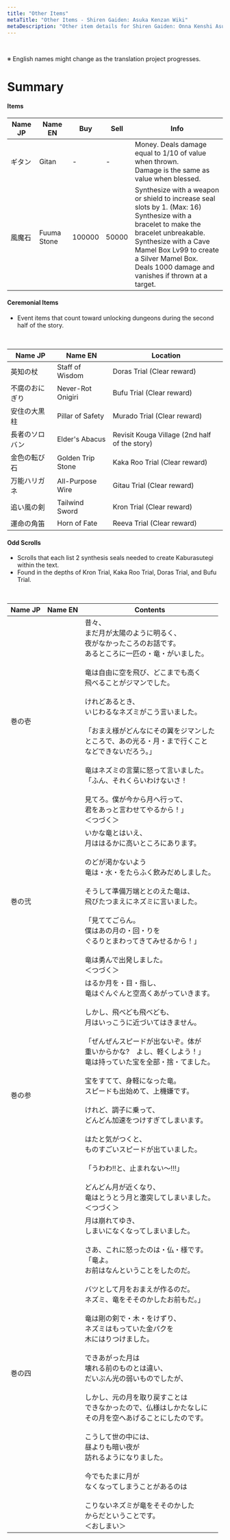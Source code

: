 ```yaml
---
title: "Other Items"
metaTitle: "Other Items - Shiren Gaiden: Asuka Kenzan Wiki"
metaDescription: "Other item details for Shiren Gaiden: Onna Kenshi Asuka Kenzan!"
---
```


<br/>

<span class="redText">※ English names might change as the translation project progresses.</span>

# Summary

#### Items

<table class="itemListCentered">
  <thead>
    <tr>
      <th>Name JP</th>
      <th>Name EN</th>
      <th>Buy</th>
      <th>Sell</th>
      <th>Info</th>
    </tr>
  </thead>
  <tbody>
    <tr>
      <td class="highlightYellow">ギタン</td>
      <td class="highlightYellow">Gitan</td>
      <td>-</td>
      <td>-</td>
      <td class="leftText">Money. Deals damage equal to 1/10 of value when thrown.<br/>Damage is the same as value when blessed.</td>
    </tr>
    <tr>
      <td class="highlightYellow">風魔石</td>
      <td class="highlightYellow">Fuuma Stone</td>
      <td>100000</td>
      <td>50000</td>
      <td class="leftText">Synthesize with a weapon or shield to increase seal slots by 1. (Max: 16)<br/>Synthesize with a bracelet to make the bracelet unbreakable.<br/>Synthesize with a Cave Mamel Box Lv99 to create a Silver Mamel Box.<br/>Deals 1000 damage and vanishes if thrown at a target.</td>
    </tr>
  </tbody>
</table>

#### Ceremonial Items

- Event items that count toward unlocking dungeons during the second half of the story.

<br/>

<table class="itemListCentered">
  <thead>
    <tr>
      <th>Name JP</th>
      <th>Name EN</th>
      <th>Location</th>
    </tr>
  </thead>
  <tbody>
    <tr>
      <td class="highlightYellow">英知の杖</td>
      <td class="highlightYellow">Staff of Wisdom</td>
      <td class="leftText">Doras Trial (Clear reward)</td>
    </tr>
    <tr>
      <td class="highlightYellow">不腐のおにぎり</td>
      <td class="highlightYellow">Never-Rot Onigiri</td>
      <td class="leftText">Bufu Trial (Clear reward)</td>
    </tr>
    <tr>
      <td class="highlightYellow">安住の大黒柱</td>
      <td class="highlightYellow">Pillar of Safety</td>
      <td class="leftText">Murado Trial (Clear reward)</td>
    </tr>
    <tr>
      <td class="highlightYellow">長者のソロバン</td>
      <td class="highlightYellow">Elder's Abacus</td>
      <td class="leftText">Revisit Kouga Village (2nd half of the story)</td>
    </tr>
    <tr>
      <td class="highlightYellow">金色の転び石</td>
      <td class="highlightYellow">Golden Trip Stone</td>
      <td class="leftText">Kaka Roo Trial (Clear reward)</td>
    </tr>
    <tr>
      <td class="highlightYellow">万能ハリガネ</td>
      <td class="highlightYellow">All-Purpose Wire</td>
      <td class="leftText">Gitau Trial (Clear reward)</td>
    </tr>
    <tr>
      <td class="highlightYellow">追い風の剣</td>
      <td class="highlightYellow">Tailwind Sword</td>
      <td class="leftText">Kron Trial (Clear reward)</td>
    </tr>
    <tr>
      <td class="highlightYellow">運命の角笛</td>
      <td class="highlightYellow">Horn of Fate</td>
      <td class="leftText">Reeva Trial (Clear reward)</td>
    </tr>
  </tbody>
</table>

#### Odd Scrolls

- Scrolls that each list 2 synthesis seals needed to create Kaburasutegi within the text.
- Found in the depths of Kron Trial, Kaka Roo Trial, Doras Trial, and Bufu Trial.

<br/>

<table class="itemListCentered">
  <thead>
    <tr>
      <th>Name JP</th>
      <th>Name EN</th>
      <th>Contents</th>
    </tr>
  </thead>
  <tbody>
    <tr>
      <td class="highlightYellow">巻の壱</td>
      <td class="highlightYellow"></td>
      <td class="leftText">昔々、<br/>まだ月が太陽のように明るく、<br/>夜がなかったころのお話です。<br/>あるところに一匹の・竜・がいました。<br/><br/>竜は自由に空を飛び、どこまでも高く<br/>飛べることがジマンでした。<br/><br/>けれどあるとき、<br/>いじわるなネズミがこう言いました。<br/><br/>「おまえ様がどんなにその翼をジマンした<br/>ところで、あの光る・月・まで行くこと<br/>などできないだろう。」<br/><br/>竜はネズミの言葉に怒って言いました。<br/>「ふん、それくらいわけないさ！<br/><br/>見てろ。僕が今から月へ行って、<br/>君をあっと言わせてやるから！」<br/>＜つづく＞</td>
    </tr>
    <tr>
      <td class="highlightYellow">巻の弐</td>
      <td class="highlightYellow"></td>
      <td class="leftText">いかな竜とはいえ、<br/>月ははるかに高いところにあります。<br/><br/>のどが渇かないよう<br/>竜は・水・をたらふく飲みだめしました。<br/><br/>そうして準備万端ととのえた竜は、<br/>飛びたつまえにネズミに言いました。<br/><br/>「見ててごらん。<br/>僕はあの月の・回・りを<br/>ぐるりとまわってきてみせるから！」<br/><br/>竜は勇んで出発しました。<br/>＜つづく＞</td>
    </tr>
    <tr>
      <td class="highlightYellow">巻の参</td>
      <td class="highlightYellow"></td>
      <td class="leftText">はるか月を・目・指し、<br/>竜はぐんぐんと空高くあがっていきます。<br/><br/>しかし、飛べども飛べども、<br/>月はいっこうに近づいてはきません。<br/><br/>「ぜんぜんスピードが出ないぞ。体が<br/>重いからかな?　よし、軽くしよう！」<br/>竜は持っていた宝を全部・捨・てました。<br/><br/>宝をすてて、身軽になった竜。<br/>スピードも出始めて、上機嫌です。<br/><br/>けれど、調子に乗って、<br/>どんどん加速をつけすぎてしまいます。<br/><br/>はたと気がつくと、<br/>ものすごいスピードが出ていました。<br/><br/>「うわわ!!と、止まれない～!!!」<br/><br/>どんどん月が近くなり、<br/>竜はとうとう月と激突してしまいました。<br/>＜つづく＞</td>
    </tr>
    <tr>
      <td class="highlightYellow">巻の四</td>
      <td class="highlightYellow"></td>
      <td class="leftText">月は崩れてゆき、<br/>しまいになくなってしまいました。<br/><br/>さあ、これに怒ったのは・仏・様です。<br/>「竜よ。<br/>お前はなんということをしたのだ。<br/><br/>バツとして月をおまえが作るのだ。<br/>ネズミ、竜をそそのかしたお前もだ。」<br/><br/>竜は剛の剣で・木・をけずり、<br/>ネズミはもっていた金パクを<br/>木にはりつけました。<br/><br/>できあがった月は<br/>壊れる前のものとは違い、<br/>だいぶん光の弱いものでしたが、<br/><br/>しかし、元の月を取り戻すことは<br/>できなかったので、仏様はしかたなしに<br/>その月を空へあげることにしたのです。<br/><br/>こうして世の中には、<br/>昼よりも暗い夜が<br/>訪れるようになりました。<br/><br/>今でもたまに月が<br/>なくなってしまうことがあるのは<br/><br/>こりないネズミが竜をそそのかした<br/>からだということです。<br/>＜おしまい＞</td>
    </tr>
  </tbody>
</table>
